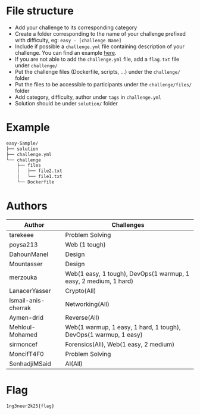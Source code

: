 # File structure
- Add your challenge to its corresponding category
- Create a folder corresponding to the name of your challenge prefixed with difficulty, eg: `easy - [challenge Name]`
- Include if possible a `challenge.yml` file containing description of your challenge. You can find an example 
[here](https://github.com/CTFd/ctfcli/blob/master/ctfcli/spec/challenge-example.yml).
- If you are not able to add the `challenge.yml` file, add a `flag.txt` file under `challenge/`
- Put the challenge files (Dockerfile, scripts, ...) under the `challenge/` folder
- Put the files to be accessible to participants under the `challenge/files/` folder
- Add category, difficulty, author under `tags` in `challenge.yml`
- Solution should be under `solution/` folder
# Example
```bash
easy-Sample/
├── solution
├── challenge.yml
└── challenge
    ├── files
    │   ├── file2.txt
    │   └── file1.txt
    └── Dockerfile
```

# Authors
| Author              | Challenges                                           |
|---------------------|------------------------------------------------------|
| tarekeee           | Problem Solving                                      |
| poysa213          | Web (1 tough)                                         |
| DahounManel        | Design                                               |
| Mountasser         | Design                                               |
| merzouka          | Web(1 easy, 1 tough), DevOps(1 warmup, 1 easy, 2 medium, 1 hard) |
| LanacerYasser      | Crypto(All)                                          |
| Ismail-anis-cherrak | Networking(All)                                     |
| Aymen-drid        | Reverse(All)                                         |
| Mehloul-Mohamed   | Web(1 warmup, 1 easy, 1 hard, 1 tough), DevOps(1 warmup, 1 easy) |
| sirmoncef         | Forensics(All), Web(1 easy, 2 medium)                 |
| MoncifT4F0        | Problem Solving                                      |
| SenhadjiMSaid     | AI(All)                                              |
# Flag
`1ng3neer2k25{flag}`
